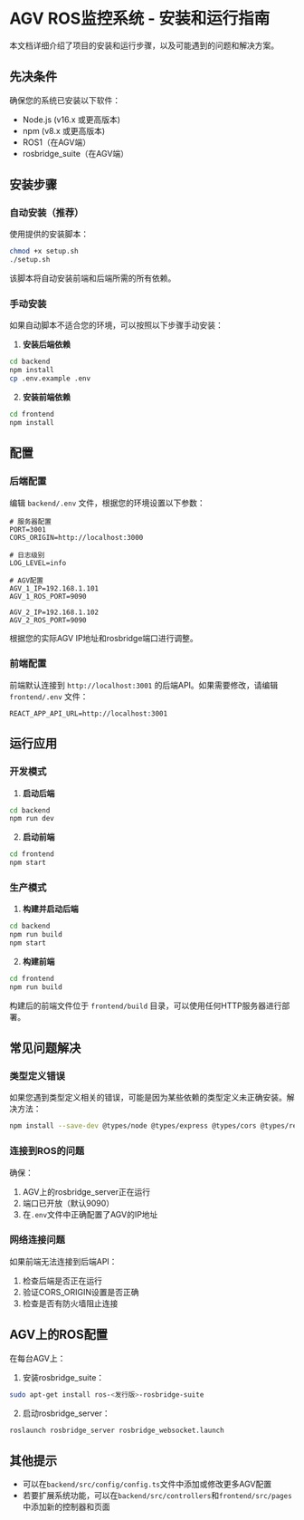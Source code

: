# AGV ROS监控系统 - 安装和运行指南

本文档详细介绍了项目的安装和运行步骤，以及可能遇到的问题和解决方案。

## 先决条件

确保您的系统已安装以下软件：

- Node.js (v16.x 或更高版本)
- npm (v8.x 或更高版本)
- ROS1（在AGV端）
- rosbridge_suite（在AGV端）

## 安装步骤

### 自动安装（推荐）

使用提供的安装脚本：

```bash
chmod +x setup.sh
./setup.sh
```

该脚本将自动安装前端和后端所需的所有依赖。

### 手动安装

如果自动脚本不适合您的环境，可以按照以下步骤手动安装：

1. **安装后端依赖**

```bash
cd backend
npm install
cp .env.example .env
```

2. **安装前端依赖**

```bash
cd frontend
npm install
```

## 配置

### 后端配置

编辑 `backend/.env` 文件，根据您的环境设置以下参数：

```env
# 服务器配置
PORT=3001
CORS_ORIGIN=http://localhost:3000

# 日志级别
LOG_LEVEL=info

# AGV配置
AGV_1_IP=192.168.1.101
AGV_1_ROS_PORT=9090

AGV_2_IP=192.168.1.102
AGV_2_ROS_PORT=9090
```

根据您的实际AGV IP地址和rosbridge端口进行调整。

### 前端配置

前端默认连接到 `http://localhost:3001` 的后端API。如果需要修改，请编辑 `frontend/.env` 文件：

```
REACT_APP_API_URL=http://localhost:3001
```

## 运行应用

### 开发模式

1. **启动后端**

```bash
cd backend
npm run dev
```

2. **启动前端**

```bash
cd frontend
npm start
```

### 生产模式

1. **构建并启动后端**

```bash
cd backend
npm run build
npm start
```

2. **构建前端**

```bash
cd frontend
npm run build
```

构建后的前端文件位于 `frontend/build` 目录，可以使用任何HTTP服务器进行部署。

## 常见问题解决

### 类型定义错误

如果您遇到类型定义相关的错误，可能是因为某些依赖的类型定义未正确安装。解决方法：

```bash
npm install --save-dev @types/node @types/express @types/cors @types/react @types/react-dom @types/roslib
```

### 连接到ROS的问题

确保：

1. AGV上的rosbridge_server正在运行
2. 端口已开放（默认9090）
3. 在`.env`文件中正确配置了AGV的IP地址

### 网络连接问题

如果前端无法连接到后端API：

1. 检查后端是否正在运行
2. 验证CORS_ORIGIN设置是否正确
3. 检查是否有防火墙阻止连接

## AGV上的ROS配置

在每台AGV上：

1. 安装rosbridge_suite：

```bash
sudo apt-get install ros-<发行版>-rosbridge-suite
```

2. 启动rosbridge_server：

```bash
roslaunch rosbridge_server rosbridge_websocket.launch
```

## 其他提示

- 可以在`backend/src/config/config.ts`文件中添加或修改更多AGV配置
- 若要扩展系统功能，可以在`backend/src/controllers`和`frontend/src/pages`中添加新的控制器和页面 